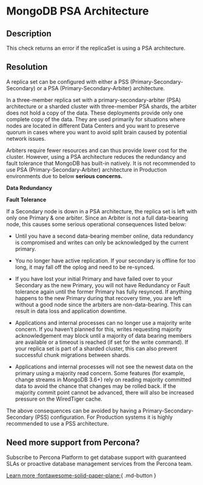 # MongoDB PSA Architecture

## Description
This check returns an error if the replicaSet is using a PSA architecture.

## Resolution

A replica set can be configured with either a PSS (Primary-Secondary-Secondary) or a PSA (Primary-Secondary-Arbiter) architecture.

In a three-member replica set with a primary-secondary-arbiter (PSA) architecture or a sharded cluster with three-member PSA shards, the arbiter does not hold a copy of the data. These deployments provide only one complete copy of the data. They are used primarily for situations where nodes are located in different Data Centers and you want to preserve quorum in cases where you want to avoid split brain caused by potential network issues.

Arbiters require fewer resources and can thus provide lower cost for the cluster. However, using a PSA architecture reduces the redundancy and fault tolerance that MongoDB has built-in natively. It is not recommended to use PSA (Primary-Secondary-Arbiter) architecture in Production environments due to below **serious concerns.**

**Data Redundancy**

**Fault Tolerance**

If a Secondary node is down in a PSA architecture, the replica set is left  with only one Primary & one arbiter.  Since an Arbiter is not a full data-bearing node, this causes some serious operational consequences listed below:

- Until you have a second data-bearing member online, data redundancy is compromised and writes can only be acknowledged by the current primary.

- You no longer have active replication. If your secondary is offline for too long, it may fall off the oplog and need to be re-synced.

- If you have lost your initial Primary and have failed over to your Secondary as the new Primary, you will not have Redundancy or Fault tolerance again until the former Primary has fully resynced. If anything happens to the new Primary during that recovery time, you are left without a good node since the arbiters are non-data-bearing. This can result in data loss and application downtime.

- Applications and internal processes can no longer use a majority write concern. If you haven't planned for this, writes requesting majority acknowledgement may block until a majority of data bearing members are available or a timeout is reached (if set for the write command). If your replica set is part of a sharded cluster, this can also prevent successful chunk migrations between shards.

- Applications and internal processes will not see the newest data on the primary using a majority read concern. Some features (for example, change streams in MongoDB 3.6+) rely on reading majority committed data to avoid the chance that changes may be rolled back. If the majority commit point cannot be advanced, there will also be increased pressure on the WiredTiger cache.

The above consequences can be avoided by having a Primary-Secondary-Secondary (PSS) configuration.  For Production systems it is highly recommended to use a PSS architecture.


## Need more support from Percona?
Subscribe to Percona Platform to get database support with guaranteed SLAs or proactive database management services from the Percona team.

[Learn more :fontawesome-solid-paper-plane:](https://per.co.na/subscribe){ .md-button }

